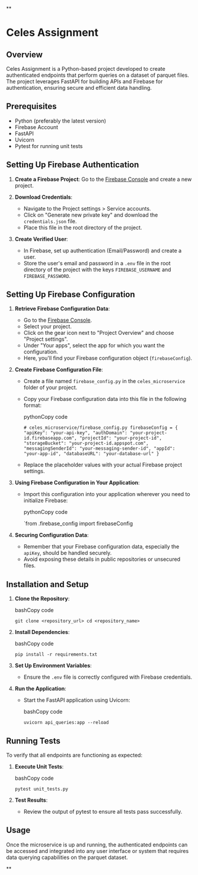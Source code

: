 **
# Celes Assignment

## Overview

Celes Assignment is a Python-based project developed to create authenticated endpoints that perform queries on a dataset of parquet files. The project leverages FastAPI for building APIs and Firebase for authentication, ensuring secure and efficient data handling.

## Prerequisites

-   Python (preferably the latest version)
-   Firebase Account
-   FastAPI
-   Uvicorn
-   Pytest for running unit tests

## Setting Up Firebase Authentication

1.  **Create a Firebase Project**: Go to the [Firebase Console](https://console.firebase.google.com/) and create a new project.
    
2.  **Download Credentials**:
    
    -   Navigate to the Project settings > Service accounts.
    -   Click on "Generate new private key" and download the `credentials.json` file.
    -   Place this file in the root directory of the project.
3.  **Create Verified User**:
    
    -   In Firebase, set up authentication (Email/Password) and create a user.
    -   Store the user's email and password in a `.env` file in the root directory of the project with the keys `FIREBASE_USERNAME` and `FIREBASE_PASSWORD`.


## Setting Up Firebase Configuration

1.  **Retrieve Firebase Configuration Data**:
    
    -   Go to the [Firebase Console](https://console.firebase.google.com/).
    -   Select your project.
    -   Click on the gear icon next to "Project Overview" and choose "Project settings".
    -   Under "Your apps", select the app for which you want the configuration.
    -   Here, you'll find your Firebase configuration object (`firebaseConfig`).
2.  **Create Firebase Configuration File**:
    
    -   Create a file named `firebase_config.py` in the `celes_microservice` folder of your project.
        
    -   Copy your Firebase configuration data into this file in the following format:
        
        pythonCopy code
        
        `# celes_microservice/firebase_config.py
        firebaseConfig = {
          "apiKey": "your-api-key",
          "authDomain": "your-project-id.firebaseapp.com",
          "projectId": "your-project-id",
          "storageBucket": "your-project-id.appspot.com",
          "messagingSenderId": "your-messaging-sender-id",
          "appId": "your-app-id",
          "databaseURL": "your-database-url"
        }` 
        
    -   Replace the placeholder values with your actual Firebase project settings.
        
3.  **Using Firebase Configuration in Your Application**:
    
    -   Import this configuration into your application wherever you need to initialize Firebase:
        
        pythonCopy code
        
        `from .firebase_config import firebaseConfig
        
4.  **Securing Configuration Data**:
    
    -   Remember that your Firebase configuration data, especially the `apiKey`, should be handled securely.
    -   Avoid exposing these details in public repositories or unsecured files.


## Installation and Setup

1.  **Clone the Repository**:
    
    bashCopy code
    
    `git clone <repository_url>
    cd <repository_name>` 
    
2.  **Install Dependencies**:
    
    bashCopy code
    
    `pip install -r requirements.txt` 
    
3.  **Set Up Environment Variables**:
    
    -   Ensure the `.env` file is correctly configured with Firebase credentials.
4.  **Run the Application**:
    
    -   Start the FastAPI application using Uvicorn:
        
        bashCopy code
        
        `uvicorn api_queries:app --reload` 
        

## Running Tests

To verify that all endpoints are functioning as expected:

1.  **Execute Unit Tests**:
    
    bashCopy code
    
    `pytest unit_tests.py` 
    
2.  **Test Results**:
    
    -   Review the output of pytest to ensure all tests pass successfully.

## Usage

Once the microservice is up and running, the authenticated endpoints can be accessed and integrated into any user interface or system that requires data querying capabilities on the parquet dataset. 

**
